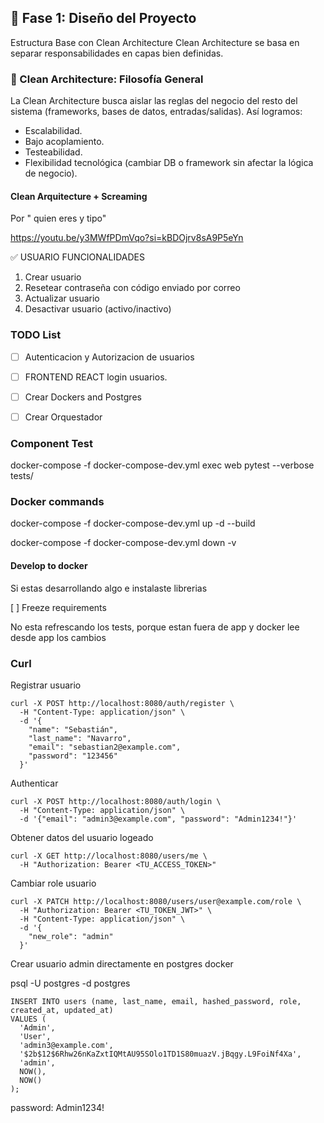 
## 🚀 Fase 1: Diseño del Proyecto

Estructura Base con Clean Architecture
Clean Architecture se basa en separar responsabilidades en capas bien definidas. 

### 🧠 Clean Architecture: Filosofía General
La Clean Architecture busca aislar las reglas del negocio del resto del sistema (frameworks, bases de datos, entradas/salidas). Así logramos:

* Escalabilidad.
* Bajo acoplamiento.
* Testeabilidad.
* Flexibilidad tecnológica (cambiar DB o framework sin afectar la lógica de negocio).

#### Clean Arquitecture + Screaming

Por " quien eres y tipo"

https://youtu.be/y3MWfPDmVqo?si=kBDOjrv8sA9P5eYn

✅ USUARIO FUNCIONALIDADES
1. Crear usuario
2. Resetear contraseña con código enviado por correo
3. Actualizar usuario
4. Desactivar usuario (activo/inactivo)


### TODO List

- [ ] Autenticacion y Autorizacion de usuarios
- [ ] FRONTEND REACT login usuarios.
- [ ] Crear Dockers and Postgres
- [ ] Crear Orquestador


### Component Test

docker-compose -f docker-compose-dev.yml exec web pytest --verbose tests/

### Docker commands

docker-compose -f docker-compose-dev.yml up -d --build

docker-compose -f docker-compose-dev.yml down -v


#### Develop to docker
Si estas desarrollando algo e instalaste librerias

[ ]  Freeze requirements

No esta refrescando los tests, porque estan fuera de app y docker lee desde app los cambios



### Curl

Registrar usuario
```
curl -X POST http://localhost:8080/auth/register \
  -H "Content-Type: application/json" \
  -d '{
    "name": "Sebastián",
    "last_name": "Navarro",
    "email": "sebastian2@example.com",
    "password": "123456"
  }'
``` 

Authenticar
```
curl -X POST http://localhost:8080/auth/login \
  -H "Content-Type: application/json" \
  -d '{"email": "admin3@example.com", "password": "Admin1234!"}'
```

Obtener datos del usuario logeado
```
curl -X GET http://localhost:8080/users/me \
  -H "Authorization: Bearer <TU_ACCESS_TOKEN>"
```

Cambiar role usuario
```
curl -X PATCH http://localhost:8080/users/user@example.com/role \
  -H "Authorization: Bearer <TU_TOKEN_JWT>" \
  -H "Content-Type: application/json" \
  -d '{
    "new_role": "admin"
  }'
```


Crear usuario admin directamente en postgres docker

psql -U postgres -d postgres 

```
INSERT INTO users (name, last_name, email, hashed_password, role, created_at, updated_at)
VALUES (
  'Admin', 
  'User', 
  'admin3@example.com', 
  '$2b$12$6Rhw26nKaZxtIQMtAU95SOlo1TD1S80muazV.jBqgy.L9FoiNf4Xa', 
  'admin', 
  NOW(), 
  NOW()
);
```

password: Admin1234!